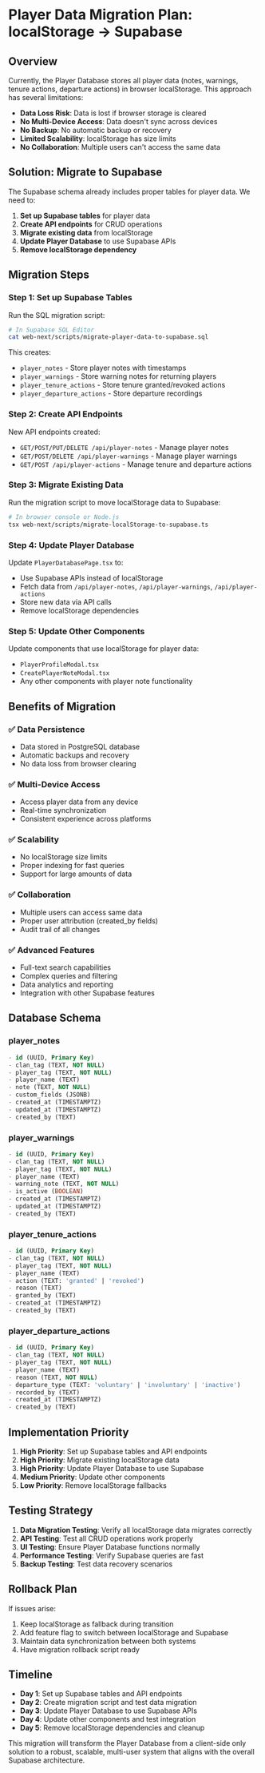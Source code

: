 # Player Data Migration Plan: localStorage → Supabase

## Overview

Currently, the Player Database stores all player data (notes, warnings, tenure actions, departure actions) in browser localStorage. This approach has several limitations:

- **Data Loss Risk**: Data is lost if browser storage is cleared
- **No Multi-Device Access**: Data doesn't sync across devices
- **No Backup**: No automatic backup or recovery
- **Limited Scalability**: localStorage has size limits
- **No Collaboration**: Multiple users can't access the same data

## Solution: Migrate to Supabase

The Supabase schema already includes proper tables for player data. We need to:

1. **Set up Supabase tables** for player data
2. **Create API endpoints** for CRUD operations
3. **Migrate existing data** from localStorage
4. **Update Player Database** to use Supabase APIs
5. **Remove localStorage dependency**

## Migration Steps

### Step 1: Set up Supabase Tables

Run the SQL migration script:

```bash
# In Supabase SQL Editor
cat web-next/scripts/migrate-player-data-to-supabase.sql
```

This creates:
- `player_notes` - Store player notes with timestamps
- `player_warnings` - Store warning notes for returning players
- `player_tenure_actions` - Store tenure granted/revoked actions
- `player_departure_actions` - Store departure recordings

### Step 2: Create API Endpoints

New API endpoints created:
- `GET/POST/PUT/DELETE /api/player-notes` - Manage player notes
- `GET/POST/DELETE /api/player-warnings` - Manage player warnings
- `GET/POST /api/player-actions` - Manage tenure and departure actions

### Step 3: Migrate Existing Data

Run the migration script to move localStorage data to Supabase:

```bash
# In browser console or Node.js
tsx web-next/scripts/migrate-localStorage-to-supabase.ts
```

### Step 4: Update Player Database

Update `PlayerDatabasePage.tsx` to:
- Use Supabase APIs instead of localStorage
- Fetch data from `/api/player-notes`, `/api/player-warnings`, `/api/player-actions`
- Store new data via API calls
- Remove localStorage dependencies

### Step 5: Update Other Components

Update components that use localStorage for player data:
- `PlayerProfileModal.tsx`
- `CreatePlayerNoteModal.tsx`
- Any other components with player note functionality

## Benefits of Migration

### ✅ **Data Persistence**
- Data stored in PostgreSQL database
- Automatic backups and recovery
- No data loss from browser clearing

### ✅ **Multi-Device Access**
- Access player data from any device
- Real-time synchronization
- Consistent experience across platforms

### ✅ **Scalability**
- No localStorage size limits
- Proper indexing for fast queries
- Support for large amounts of data

### ✅ **Collaboration**
- Multiple users can access same data
- Proper user attribution (created_by fields)
- Audit trail of all changes

### ✅ **Advanced Features**
- Full-text search capabilities
- Complex queries and filtering
- Data analytics and reporting
- Integration with other Supabase features

## Database Schema

### player_notes
```sql
- id (UUID, Primary Key)
- clan_tag (TEXT, NOT NULL)
- player_tag (TEXT, NOT NULL)
- player_name (TEXT)
- note (TEXT, NOT NULL)
- custom_fields (JSONB)
- created_at (TIMESTAMPTZ)
- updated_at (TIMESTAMPTZ)
- created_by (TEXT)
```

### player_warnings
```sql
- id (UUID, Primary Key)
- clan_tag (TEXT, NOT NULL)
- player_tag (TEXT, NOT NULL)
- player_name (TEXT)
- warning_note (TEXT, NOT NULL)
- is_active (BOOLEAN)
- created_at (TIMESTAMPTZ)
- updated_at (TIMESTAMPTZ)
- created_by (TEXT)
```

### player_tenure_actions
```sql
- id (UUID, Primary Key)
- clan_tag (TEXT, NOT NULL)
- player_tag (TEXT, NOT NULL)
- player_name (TEXT)
- action (TEXT: 'granted' | 'revoked')
- reason (TEXT)
- granted_by (TEXT)
- created_at (TIMESTAMPTZ)
- created_by (TEXT)
```

### player_departure_actions
```sql
- id (UUID, Primary Key)
- clan_tag (TEXT, NOT NULL)
- player_tag (TEXT, NOT NULL)
- player_name (TEXT)
- reason (TEXT, NOT NULL)
- departure_type (TEXT: 'voluntary' | 'involuntary' | 'inactive')
- recorded_by (TEXT)
- created_at (TIMESTAMPTZ)
- created_by (TEXT)
```

## Implementation Priority

1. **High Priority**: Set up Supabase tables and API endpoints
2. **High Priority**: Migrate existing localStorage data
3. **High Priority**: Update Player Database to use Supabase
4. **Medium Priority**: Update other components
5. **Low Priority**: Remove localStorage fallbacks

## Testing Strategy

1. **Data Migration Testing**: Verify all localStorage data migrates correctly
2. **API Testing**: Test all CRUD operations work properly
3. **UI Testing**: Ensure Player Database functions normally
4. **Performance Testing**: Verify Supabase queries are fast
5. **Backup Testing**: Test data recovery scenarios

## Rollback Plan

If issues arise:
1. Keep localStorage as fallback during transition
2. Add feature flag to switch between localStorage and Supabase
3. Maintain data synchronization between both systems
4. Have migration rollback script ready

## Timeline

- **Day 1**: Set up Supabase tables and API endpoints
- **Day 2**: Create migration script and test data migration
- **Day 3**: Update Player Database to use Supabase APIs
- **Day 4**: Update other components and test integration
- **Day 5**: Remove localStorage dependencies and cleanup

This migration will transform the Player Database from a client-side only solution to a robust, scalable, multi-user system that aligns with the overall Supabase architecture.
